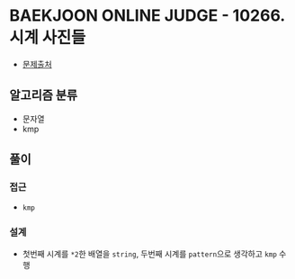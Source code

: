 # BAEKJOON ONLINE JUDGE - 10266. 시계 사진들

- [문제출처](https://www.acmicpc.net/problem/10266 '10266. 시계 사진들')

## 알고리즘 분류

- 문자열
- kmp

## 풀이

### 접근

- `kmp`

### 설계

- 첫번째 시계를 `*2`한 배열을 `string`, 두번째 시계를 `pattern`으로 생각하고 `kmp` 수행
